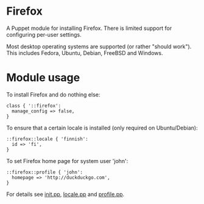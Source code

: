 # Firefox

A Puppet module for installing Firefox. There is limited support for
configuring per-user settings.

Most desktop operating systems are supported (or rather "should work"). This
includes Fedora, Ubuntu, Debian, FreeBSD and Windows.

# Module usage

To install Firefox and do nothing else:

    class { '::firefox':
      manage_config => false,
    }

To ensure that a certain locale is installed (only required on Ubuntu/Debian):

    ::firefox::locale { 'finnish':
      id => 'fi',
    }

To set Firefox home page for system user 'john':

    ::firefox::profile { 'john':
      homepage => 'http://duckduckgo.com',
    }

For details see [init.pp](manifests/init.pp), [locale.pp](manifests/locale.pp)
 and [profile.pp](manifests/profile.pp).
